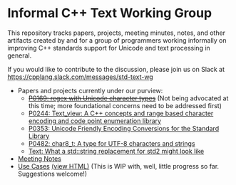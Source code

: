 # Informal C++ Text Working Group
This repository tracks papers, projects, meeting minutes, notes, and other artifacts created by and for a group of programmers working informally on improving C++ standards support for Unicode and text processing in general.

If you would like to contribute to the discussion, please join us on Slack at https://cpplang.slack.com/messages/std-text-wg

- Papers and projects currently under our purview:
  - ~~[P0169: regex with Unicode character types](http://wg21.link/p0169)~~
    (Not being advocated at this time; more foundational concerns need to be addressed first)
  - [P0244: Text_view: A C++ concepts and range based character encoding and code point enumeration library](http://wg21.link/p0244)
  - [P0353: Unicode Friendly Encoding Conversions for the Standard Library](http://wg21.link/p0353)
  - [P0482: char8_t: A type for UTF-8 characters and strings](http://wg21.link/p0482)
  - [Text: What a std::string replacement for std2 might look like](https://github.com/tzlaine/text)
- [Meeting Notes](MeetingNotes.md)
- [Use Cases](UseCases.html) [(view HTML)](http://htmlpreview.github.io/?https://github.com/tahonermann/std-text-wg/blob/master/UseCases.html) (This is WIP with, well, little progress so far.  Suggestions welcome!)
